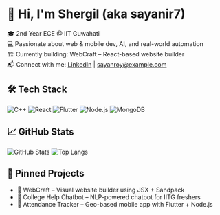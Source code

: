 # 👋 Hi, I'm Shergil (aka sayanir7)

🎓 2nd Year ECE @ IIT Guwahati  
💻 Passionate about web & mobile dev, AI, and real-world automation  
🏗 Currently building: WebCraft – React-based website builder  
📬 Connect with me: [LinkedIn](https://linkedin.com/in/yourprofile) | sayanroy@example.com

## 🛠 Tech Stack
![C++](https://img.shields.io/badge/C++-00599C?style=flat&logo=c%2B%2B&logoColor=white)
![React](https://img.shields.io/badge/React-20232A?style=flat&logo=react)
![Flutter](https://img.shields.io/badge/Flutter-02569B?style=flat&logo=flutter)
![Node.js](https://img.shields.io/badge/Node.js-339933?style=flat&logo=node.js)
![MongoDB](https://img.shields.io/badge/MongoDB-4EA94B?style=flat&logo=mongodb)

## 📈 GitHub Stats
![GitHub Stats](https://github-readme-stats.vercel.app/api?username=sayanir7&show_icons=true&theme=tokyonight)
![Top Langs](https://github-readme-stats.vercel.app/api/top-langs/?username=sayanir7&layout=compact&theme=tokyonight)

## 📌 Pinned Projects
- 🚀 WebCraft – Visual website builder using JSX + Sandpack
- 🤖 College Help Chatbot – NLP-powered chatbot for IITG freshers
- 📍 Attendance Tracker – Geo-based mobile app with Flutter + Node.js
